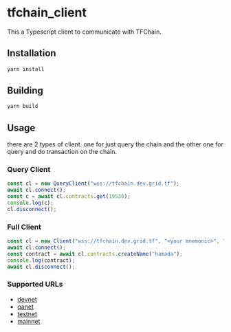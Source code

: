 # tfchain_client

This a Typescript client to communicate with TFChain.

## Installation

```bash
yarn install
```

## Building

```bash
yarn build
```

## Usage

there are 2 types of client. one for just query the chain and the other one for query and do transaction on the chain.

### Query Client

```ts
const cl = new QueryClient("wss://tfchain.dev.grid.tf");
await cl.connect();
const c = await cl.contracts.get(19530);
console.log(c);
cl.disconnect();
```

### Full Client

```ts
const cl = new Client("wss://tfchain.dev.grid.tf", "<your mnemonic>", "sr25519");
await cl.connect();
const contract = await cl.contracts.createName("hamada");
console.log(contract);
await cl.disconnect();
```

### Supported URLs

- [devnet](wss://tfchain.dev.grid.tf)
- [qanet](wss://tfchain.qa.grid.tf)
- [testnet](wss://tfchain.test.grid.tf)
- [mainnet](wss://tfchain.grid.tf)
